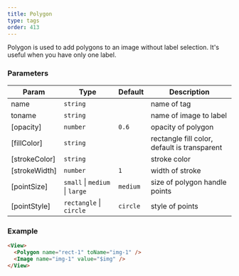 ```yaml
---
title: Polygon
type: tags
order: 413
---
```


Polygon is used to add polygons to an image without label selection. It's useful when you have only one label.

### Parameters

| Param | Type | Default | Description |
| --- | --- | --- | --- |
| name | <code>string</code> |  | name of tag |
| toname | <code>string</code> |  | name of image to label |
| [opacity] | <code>number</code> | <code>0.6</code> | opacity of polygon |
| [fillColor] | <code>string</code> |  | rectangle fill color, default is transparent |
| [strokeColor] | <code>string</code> |  | stroke color |
| [strokeWidth] | <code>number</code> | <code>1</code> | width of stroke |
| [pointSize] | <code>small</code> \| <code>medium</code> \| <code>large</code> | <code>medium</code> | size of polygon handle points |
| [pointStyle] | <code>rectangle</code> \| <code>circle</code> | <code>circle</code> | style of points |

### Example
```html
<View>
  <Polygon name="rect-1" toName="img-1" />
  <Image name="img-1" value="$img" />
</View>
```
